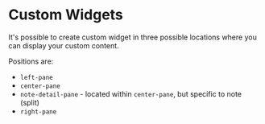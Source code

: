 # Custom Widgets
It's possible to create custom widget in three possible locations where you can display your custom content.

Positions are:

*   `left-pane`
*   `center-pane`
*   `note-detail-pane` - located within `center-pane`, but specific to note (split)
*   `right-pane`